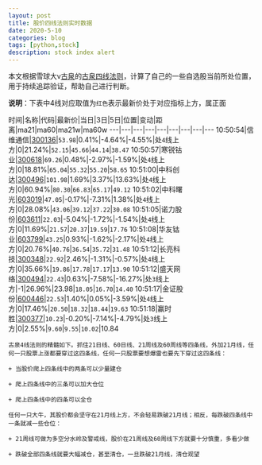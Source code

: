 ```yaml
---
layout: post
title: 股价四线法则实时数据
date: 2020-5-10
categories: blog
tags: [python,stock]
description: stock index alert
---
```



本文根据雪球大v[古泉](https://xueqiu.com/u/7148646888)的[古泉四线法则](https://xueqiu.com/7148646888/130498192)，计算了自己的一些自选股当前所处位置，用于持续追踪验证，帮助自己进行判断。

**说明**：下表中4线对应取值为`红色`表示最新价处于对应指标上方，属正面

时间|名称|代码|最新价|当日|3日|5日|位置|变动|距离|ma21|ma60|ma21w|ma60w
---|---|---|---|---|---|---|---|---
10:50:54|信维通信|[300136](https://xueqiu.com/S/SZ300136)|`53.98`|0.41%|-4.64%|-4.55%|处`4`线上方|0|21.24%|`52.15`|`45.66`|`44.14`|`38.47`
10:50:57|寒锐钴业|[300618](https://xueqiu.com/S/SZ300618)|`69.26`|0.48%|-2.97%|-1.59%|处`4`线上方|0|18.81%|`65.04`|`55.32`|`55.20`|`58.65`
10:51:00|中科创达|[300496](https://xueqiu.com/S/SZ300496)|`101.98`|1.69%|3.37%|13.63%|处`4`线上方|0|60.94%|`80.30`|`66.83`|`65.17`|`49.12`
10:51:02|中科曙光|[603019](https://xueqiu.com/S/SH603019)|`47.05`|-0.17%|-7.31%|1.38%|处`4`线上方|0|28.08%|`43.06`|`39.12`|`37.22`|`30.08`
10:51:05|诺力股份|[603611](https://xueqiu.com/S/SH603611)|`22.03`|-5.04%|-1.72%|-1.54%|处`4`线上方|0|11.69%|`21.57`|`20.37`|`19.59`|`17.76`
10:51:08|华友钴业|[603799](https://xueqiu.com/S/SH603799)|`43.25`|0.93%|-1.62%|-2.17%|处`4`线上方|0|20.76%|`40.76`|`36.54`|`35.72`|`31.48`
10:51:12|长亮科技|[300348](https://xueqiu.com/S/SZ300348)|`22.92`|2.46%|-1.31%|-0.57%|处`4`线上方|0|35.66%|`19.86`|`17.78`|`17.17`|`13.90`
10:51:12|盛天网络|[300494](https://xueqiu.com/S/SZ300494)|`22.43`|0.63%|-7.58%|-16.27%|处`3`线上方|-1|26.96%|23.98|`18.05`|`16.70`|`14.40`
10:51:17|金证股份|[600446](https://xueqiu.com/S/SH600446)|`22.53`|1.40%|0.05%|-3.59%|处`4`线上方|0|17.46%|`20.50`|`18.32`|`18.44`|`19.63`
10:51:18|赢时胜|[300377](https://xueqiu.com/S/SZ300377)|`10.23`|-0.20%|-7.14%|-4.79%|处`3`线上方|0|2.55%|`9.60`|`9.55`|`10.02`|10.84

```
古泉4线法则的精髓如下。抓住21日线、60日线、21周线及60周线等四条线，外加21月线，任何一只股票上涨都要穿过这四条线，任何一只股票要想爆雷也要先下穿过这四条线：

+ 当股价爬上四条线中的两条可以少量建仓

+ 爬上四条线中的三条可以加大仓位

+ 爬上四条线中的四条可以全仓

任何一只大牛，其股价都会坚守在21月线上方，不会轻易跌破21月线；相反，每跌破四条线中一条就减一些仓位：

+ 21周线可做为多空分水岭及警戒线，股价在21周线及60周线下方就要十分慎重，多看少做

+ 跌破全部四条线就要大幅减仓，甚至清仓，一旦跌破21月线，清仓观望
```